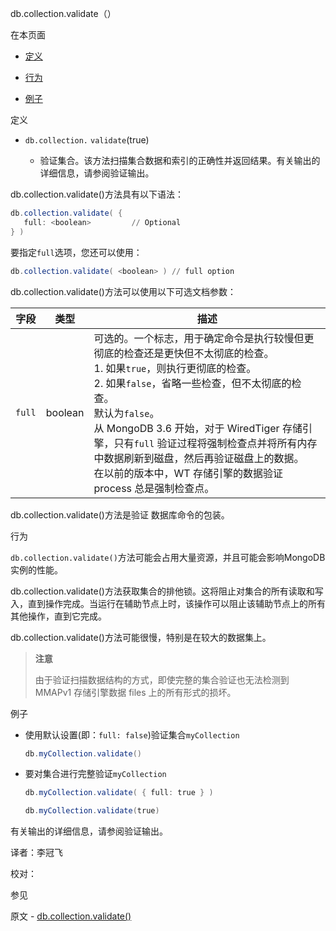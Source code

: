  [ ]()db.collection.validate（）

[]()

在本页面

*   [定义](definition)

*   [行为](behaviors)

*   [例子](examples)

 <span id="definition">定义</span>

*   `db.collection.` `validate`(true)

       *   验证集合。该方法扫描集合数据和索引的正确性并返回结果。有关输出的详细信息，请参阅验证输出。

db.collection.validate()方法具有以下语法：

```powershell
db.collection.validate( {
   full: <boolean>         // Optional
} )
```

要指定`full`选项，您还可以使用：

```powershell
db.collection.validate( <boolean> ) // full option
```

db.collection.validate()方法可以使用以下可选文档参数：

| 字段   | 类型    | 描述                                                         |
| ------ | ------- | ------------------------------------------------------------ |
| `full` | boolean | 可选的。一个标志，用于确定命令是执行较慢但更彻底的检查还是更快但不太彻底的检查。 <br/>1. 如果`true`，则执行更彻底的检查。 <br/>2. 如果`false`，省略一些检查，但不太彻底的检查。 <br/>默认为`false`。 <br/>从 MongoDB 3.6 开始，对于 WiredTiger 存储引擎，只有`full` 验证过程将强制检查点并将所有内存中数据刷新到磁盘，然后再验证磁盘上的数据。 <br/>在以前的版本中，WT 存储引擎的数据验证 process 总是强制检查点。 |


db.collection.validate()方法是验证 数据库命令的包装。

 <span id="behaviors">行为</span>

`db.collection.validate()`方法可能会占用大量资源，并且可能会影响MongoDB实例的性能。

db.collection.validate()方法获取集合的排他锁。这将阻止对集合的所有读取和写入，直到操作完成。当运行在辅助节点上时，该操作可以阻止该辅助节点上的所有其他操作，直到它完成。

db.collection.validate()方法可能很慢，特别是在较大的数据集上。

> **注意**
>
> 由于验证扫描数据结构的方式，即使完整的集合验证也无法检测到 MMAPv1 存储引擎数据 files 上的所有形式的损坏。

 <span id="examples">例子</span>

*   使用默认设置(即：`full: false`)验证集合`myCollection`
    ```powershell
    db.myCollection.validate()
    ```
    
*   要对集合进行完整验证`myCollection`
	```powershell
	db.myCollection.validate( { full: true } )
    
    db.myCollection.validate(true)
    ```

有关输出的详细信息，请参阅验证输出。



译者：李冠飞

校对：

 参见

原文 - [db.collection.validate()]( https://docs.mongodb.com/manual/reference/method/db.collection.validate/ )

